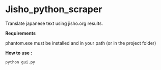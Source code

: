 # Jisho_python_scraper
Translate japanese text using jisho.org results.

**Requirements**

phantom.exe must be installed and in your path (or in the project folder)


**How to use :**

`python gui.py`